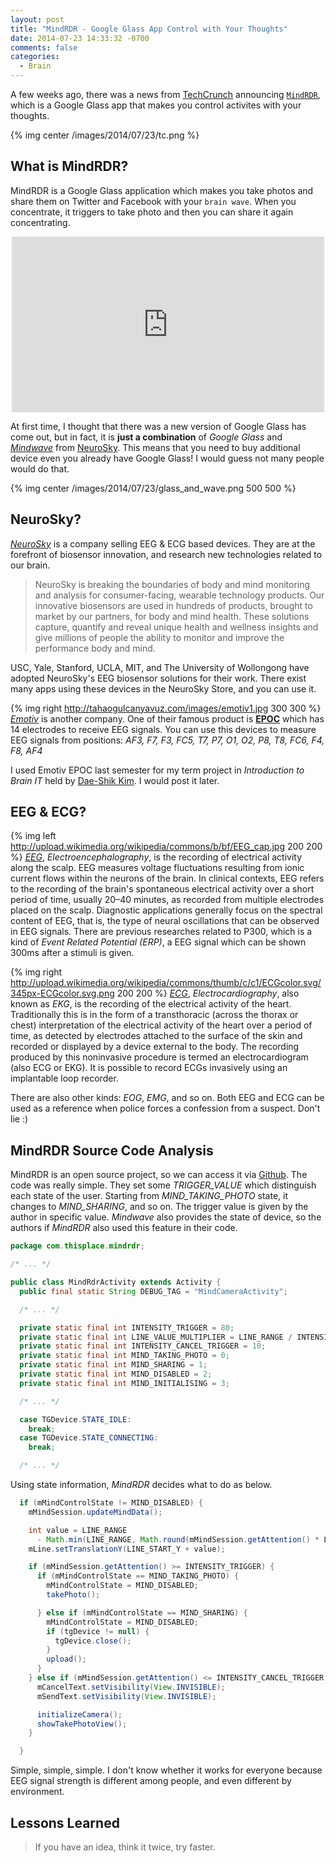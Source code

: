 ```yaml
---
layout: post
title: "MindRDR - Google Glass App Control with Your Thoughts"
date: 2014-07-23 14:33:32 -0700
comments: false
categories:
  - Brain
---
```

A few weeks ago, there was a news from [TechCrunch](http://techcrunch.com/2014/07/09/forget-ok-glass-mindrdr-is-a-new-google-glass-app-that-you-control-with-your-thoughts/) announcing [`MindRDR`](http://www.thisplace.com/works/mindrdr), which is a Google Glass app that makes you control activites with your thoughts.

{% img center /images/2014/07/23/tc.png %}

<!-- more -->

## <a id="mindrdr"></a>What is MindRDR?
MindRDR is a Google Glass application which makes you take photos and share them on Twitter and Facebook with your `brain wave`. When you concentrate, it triggers to take photo and then you can share it again concentrating.

<div style="text-align: center">
<iframe src="http://player.vimeo.com/video/99915694" width="500" height="281" frameborder="0" allowfullscreen></iframe>
</div>

At first time, I thought that there was a new version of Google Glass has come out, but in fact, it is **just a combination** of *Google Glass* and [*Mindwave*](http://store.neurosky.com/products/mindwave-1) from [NeuroSky](http://neurosky.com/). This means that you need to buy additional device even you already have Google Glass! I would guess not many people would do that.

{% img center /images/2014/07/23/glass_and_wave.png 500 500 %}

## <a id="neurosky"></a>NeuroSky?

[*NeuroSky*](http://neurosky.com/) is a company selling EEG & ECG based devices. They are at the forefront of biosensor innovation, and research new technologies related to our brain.

> NeuroSky is breaking the boundaries of body and mind monitoring and analysis for consumer-facing, wearable technology products. Our innovative biosensors are used in hundreds of products, brought to market by our partners, for body and mind health. These solutions capture, quantify and reveal unique health and wellness insights and give millions of people the ability to monitor and improve the performance body and mind.

USC, Yale, Stanford, UCLA, MIT, and The University of Wollongong have adopted NeuroSky's EEG biosensor solutions for their work. There exist many apps using these devices in the NeuroSky Store, and you can use it.

{% img right http://tahaogulcanyavuz.com/images/emotiv1.jpg 300 300 %}
[*Emotiv*](http://emotiv.com/) is another company. One of their famous product is [**EPOC**]() which has 14 electrodes to receive EEG signals. You can use this devices to measure EEG signals from positions: *AF3, F7, F3, FC5, T7, P7, O1, O2, P8, T8, FC6, F4, F8, AF4*

I used Emotiv EPOC last semester for my term project in *Introduction to Brain IT*  held by [Dae-Shik Kim](http://brain.kaist.ac.kr/people_professor.html). I would post it later.

## <a id="eeg_ecg"></a>EEG & ECG?

{% img left http://upload.wikimedia.org/wikipedia/commons/b/bf/EEG_cap.jpg 200 200 %}
[*EEG*](http://en.wikipedia.org/wiki/Electroencephalography), *Electroencephalography*, is the recording of electrical activity along the scalp. EEG measures voltage fluctuations resulting from ionic current flows within the neurons of the brain. In clinical contexts, EEG refers to the recording of the brain's spontaneous electrical activity over a short period of time, usually 20–40 minutes, as recorded from multiple electrodes placed on the scalp. Diagnostic applications generally focus on the spectral content of EEG, that is, the type of neural oscillations that can be observed in EEG signals.
There are previous researches related to P300, which is a kind of *Event Related Potential (ERP)*, a EEG signal which can be shown 300ms after a stimuli is given.

{% img right http://upload.wikimedia.org/wikipedia/commons/thumb/c/c1/ECGcolor.svg/345px-ECGcolor.svg.png 200 200 %}
[*ECG*](http://en.wikipedia.org/wiki/Electrocardiography), *Electrocardiography*, also known as *EKG*, is the recording of the electrical activity of the heart. Traditionally this is in the form of a transthoracic (across the thorax or chest) interpretation of the electrical activity of the heart over a period of time, as detected by electrodes attached to the surface of the skin and recorded or displayed by a device external to the body. The recording produced by this noninvasive procedure is termed an electrocardiogram (also ECG or EKG). It is possible to record ECGs invasively using an implantable loop recorder.

There are also other kinds: *EOG*, *EMG*, and so on. Both EEG and ECG can be used as a reference when police forces a confession from a suspect. Don't lie :)

## <a id="analysis"></a>MindRDR Source Code Analysis

MindRDR is an open source project, so we can access it via [Github](https://github.com/ThisPlace/MindRDR). The code was really simple. They set some *TRIGGER_VALUE* which distinguish each state of the user. Starting from *MIND_TAKING_PHOTO* state, it changes to *MIND_SHARING*, and so on. The trigger value is given by the author in specific value. *Mindwave* also provides the state of device, so the authors if *MindRDR* also used this feature in their code.

``` java MindRdrActivity.java
package com.thisplace.mindrdr;

/* ... */

public class MindRdrActivity extends Activity {
  public final static String DEBUG_TAG = "MindCameraActivity";

  /* ... */

  private static final int INTENSITY_TRIGGER = 80;
  private static final int LINE_VALUE_MULTIPLIER = LINE_RANGE / INTENSITY_TRIGGER;
  private static final int INTENSITY_CANCEL_TRIGGER = 10;
  private static final int MIND_TAKING_PHOTO = 0;
  private static final int MIND_SHARING = 1;
  private static final int MIND_DISABLED = 2;
  private static final int MIND_INITIALISING = 3;

  /* ... */

  case TGDevice.STATE_IDLE:
    break;
  case TGDevice.STATE_CONNECTING:
    break;

  /* ... */
```
Using state information, *MindRDR* decides what to do as below.

``` java MindRdrActivity.java start:123
  if (mMindControlState != MIND_DISABLED) {
    mMindSession.updateMindData();

    int value = LINE_RANGE
      - Math.min(LINE_RANGE, Math.round(mMindSession.getAttention() * LINE_VALUE_MULTIPLIER));
    mLine.setTranslationY(LINE_START_Y + value);

    if (mMindSession.getAttention() >= INTENSITY_TRIGGER) {
      if (mMindControlState == MIND_TAKING_PHOTO) {
        mMindControlState = MIND_DISABLED;
        takePhoto();

      } else if (mMindControlState == MIND_SHARING) {
        mMindControlState = MIND_DISABLED;
        if (tgDevice != null) {
          tgDevice.close();
        }
        upload();
      }
    } else if (mMindSession.getAttention() <= INTENSITY_CANCEL_TRIGGER && mMindControlState == MIND_SHARING) {
      mCancelText.setVisibility(View.INVISIBLE);
      mSendText.setVisibility(View.INVISIBLE);

      initializeCamera();
      showTakePhotoView();
    }

  }
```

Simple, simple, simple. I don't know whether it works for everyone because EEG signal strength is different among people, and even different by environment.

## <a id="lesson"></a>Lessons Learned
> If you have an idea, think it twice, try faster.

